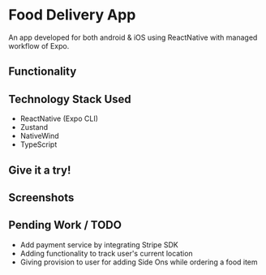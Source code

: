 # Food Delivery App 

An app developed for both android & iOS using ReactNative with managed workflow of Expo.

## Functionality


## Technology Stack Used

* ReactNative (Expo CLI)
* Zustand
* NativeWind
* TypeScript

## Give it a try!


## Screenshots

## Pending Work / TODO
- Add payment service by integrating Stripe SDK
- Adding functionality to track user's current location
- Giving provision to user for adding Side Ons while ordering a food item
